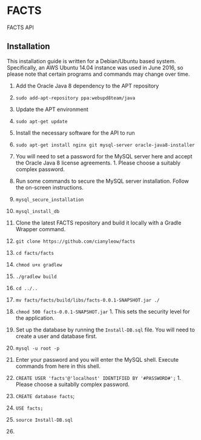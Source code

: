 # FACTS
FACTS API

Installation
------------
This installation guide is written for a Debian/Ubuntu based system. Specifically, an AWS Ubuntu 14.04 instance was used in June 2016, so please note that certain programs and commands may change over time.

1. Add the Oracle Java 8 dependency to the APT repository
  1. `sudo add-apt-repository ppa:webupd8team/java`

2. Update the APT environment
  1. `sudo apt-get update`

3. Install the necessary software for the API to run
  1. `sudo apt-get install nginx git mysql-server oracle-java8-installer`
  2. You will need to set a password for the MySQL server here and accept the Oracle Java 8 license agreements.
    1. Please choose a suitably complex password.

4. Run some commands to secure the MySQL server installation. Follow the on-screen instructions.
  1. `mysql_secure_installation`
  2. `mysql_install_db`
  
5. Clone the latest FACTS repository and build it locally with a Gradle Wrapper command.
  1. `git clone https://github.com/cianyleow/facts`
  2. `cd facts/facts`
  3. `chmod u+x gradlew`
  4. `./gradlew build`
  5. `cd ../..`
  6. `mv facts/facts/build/libs/facts-0.0.1-SNAPSHOT.jar ./`
  7. `chmod 500 facts-0.0.1-SNAPSHOT.jar`
    1. This sets the security level for the application. 

6. Set up the database by running the `Install-DB.sql` file. You will need to create a user and database first.
  1. `mysql -u root -p`
  2. Enter your password and you will enter the MySQL shell. Execute commands from here in this shell.
  3. `CREATE USER 'facts'@'localhost' IDENTIFIED BY '#PASSWORD#';`
    1. Please choose a suitablly complex password.
  4. `CREATE database facts`;
  5. `USE facts;`
  6. `source Install-DB.sql`



7. 
